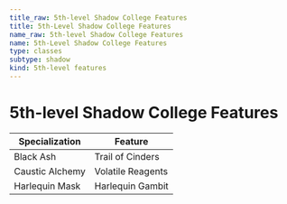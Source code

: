 ```yaml
---
title_raw: 5th-level Shadow College Features
title: 5th-Level Shadow College Features
name_raw: 5th-level Shadow College Features
name: 5th-Level Shadow College Features
type: classes
subtype: shadow
kind: 5th-level features
---
```


# 5th-level Shadow College Features

| Specialization  | Feature           |
| --------------- | ----------------- |
| Black Ash       | Trail of Cinders  |
| Caustic Alchemy | Volatile Reagents |
| Harlequin Mask  | Harlequin Gambit  |
